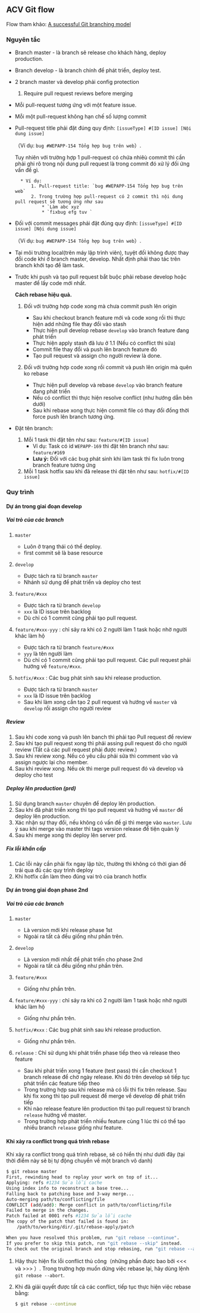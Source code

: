 ## ACV Git flow

Flow tham khảo: [A successful Git branching model](http://nvie.com/posts/a-successful-git-branching-model/)

### Nguyên tắc
* Branch master - là branch sẽ release cho khách hàng, deploy production.
* Branch develop - là branch chính để phát triển, deploy test.
* 2 branch master và develop phải config protection 
    1. Require pull request reviews before merging
* Mỗi pull-request tương ứng với một feature issue.
* Mỗi một pull-request không hạn chế số lượng commit
* Pull-request title phải đặt đúng quy định: `[issueType] #[ID issue] [Nội dung issue]` 

    （Ví dụ: `bug #WEPAPP-154 Tổng hợp bug trên web`）.
 
  Tuy nhiên với trường hợp 1 pull-request có chứa nhiêù commit thì cần phải ghi rõ trong nội dung pull request là trong commit đó xử lý đối ứng vấn đề gì.
  
        * Ví dụ:
            1. Pull-request title: `bug #WEPAPP-154 Tổng hợp bug trên web`
            2. Trong trường hợp pull-request có 2 commit thì nội dung pull request sẽ tương ứng như sau
                * `Làm abc xyz`
                * `fixbug efg tuv `
                
* Đối với commit messages phải đặt đúng quy định: `[issueType] #[ID issue] [Nội dung issue]` 

    （Ví dụ: `bug #WEPAPP-154 Tổng hợp bug trên web`）.
* Tại môi trường local(trên máy lập trình viên), tuyệt đối không được thay đổi code khi ở branch master, develop. Nhất định phải thao tác trên branch khởi tạo để làm task.
* Trước khi push và tạo pull request bắt buộc phải rebase develop hoặc master để lấy code mới nhất.

    **Cách rebase hiệu quả.**
    1. Đối với trường hợp code xong mà chưa commit  push lên origin
        * Sau khi checkout branch feature mới và code xong rồi thì thực hiện add những file thay đổi vào stash
        * Thực hiện pull develop  rebase `develop` vào branch feature đang phát triển
        * Thực hiện apply stash đã lưu ở 1.1 (Nếu có conflict thì sửa)
        * Commit file thay đổi và push lên branch feature đó
        * Tạo pull request và assign cho người review là done.
        
    2. Đối với trường hợp code xong rồi commit và push lên origin mà quên ko rebase
        * Thực hiện pull develop và rebase `develop` vào branch feature đang phát triển
        * Nếu có conflict thì thực hiện resolve conflict (như hướng dẫn bên dưới)
        * Sau khi rebase xong thực hiện commit file có thay đổi đồng thời force push lên branch tương ứng.
* Đặt tên branch: 
  1. Mỗi 1 task thì đặt tên như sau: `feature/#[ID issue]`
        * Ví dụ: Task có id `WEPAPP-169` thì đặt tên branch như sau: `feature/#169`
        * **Lưu ý:** Đối với các bug phát sinh khi làm task thì fix luôn trong branch feature tương ứng
  2. Mỗi 1 task hotfix sau khi đã release thì đặt tên như sau: `hotfix/#[ID issue]`


### Quy trình

#### Dự án trong giai đoạn develop

##### Vai trò của các branch
1. `master`
    * Luôn ở trạng thái có thể deploy.
    * first commit sẽ là base resource

2. `develop`
    * Được tách ra từ branch `master`
    * Nhánh sử dụng để phát triển và deploy cho test

3. `feature/#xxx`
    * Được tách ra từ branch `develop`
    * `xxx` là ID issue trên backlog
    * Dù chỉ có 1 commit cũng phải tạo pull request. 

4. `feature/#xxx-yyy` : chỉ sảy ra khi có 2 người làm 1 task hoặc nhờ người khác làm hộ
    * Được tách ra từ branch `feature/#xxx`
    * `yyy` là tên người làm
    * Dù chỉ có 1 commit cũng phải tạo pull request. Các pull request phải hướng về `feature/#xxx`.

5. `hotfix/#xxx` : Các bug phát sinh sau khi release production.
    * Được tách ra từ branch `master`
    * `xxx` là ID issue trên backlog
    * Sau khi làm xong cần tạo 2 pull request và hướng về `master` và `develop` rồi assign cho người review

##### Review
1. Sau khi code xong và push lên banch thì phải tạo Pull request để review
2. Sau khi tạo pull request xong thì phải assing pull request đó cho người review (Tất cả các pull request phải được review.)
3. Sau khi review xong. Nếu có yêu cầu phải sửa thì comment vào và assign ngược lại cho member.
4. Sau khi review xong. Nếu ok thì merge pull request đó và develop và deploy cho test

##### Deploy lên production (prd)
1. Sử dụng branch `master` chuyên để deploy lên production.
2. Sau khi đã phát triển xong thì tạo pull request và hướng về `master` để deploy lên production.
3. Xác nhận sự thay đổi, nếu không có vấn đề gì thì merge vào `master`. Lưu ý sau khi merge vào master thì tags version release để tiện quản lý
4. Sau khi merge xong thì deploy lên server prd.

##### Fix lỗi khẩn cấp
1. Các lỗi này cần phải fix ngay lập tức, thường thì không có thời gian để trải qua đủ các quy trình deploy
2. Khi hotfix cần làm theo đúng vai trò của branch hotfix


#### Dự án trong giai đoạn phase 2nd

##### Vai trò của các branch

1. `master`
    * Là version mới khi release phase 1st
    * Ngoài ra tất cả đều giống như phần trên.

2. `develop`
    * Là version mới nhất để phát triển cho phase 2nd
    * Ngoài ra tất cả đều giống như phần trên.

3. `feature/#xxx`
    * Giống như phần trên.

4. `feature/#xxx-yyy` : chỉ sảy ra khi có 2 người làm 1 task hoặc nhờ người khác làm hộ
    * Giống như phần trên.

5. `hotfix/#xxx` : Các bug phát sinh sau khi release production.
    * Giống như phần trên.

6. `release` : Chỉ sử dụng khi phát triển phase tiếp theo và release theo feature
    * Sau khi phát triển xong 1 feature (test pass) thi cần checkout 1 branch release để chờ ngày release. Khi đó trên develop sẽ tiếp tục phát triển các feature tiếp theo
    * Trong trường hợp sau khi release mà có lỗi thì fix trên release. Sau khi fix xong thì tạo pull request để merge về develop để phát triển tiếp
    * Khi nào release feature lên production thì tạo pull request từ branch `release` hướng về master.
    * Trong trường hợp phát triển nhiều feature cùng 1 lúc thì có thể tạo nhiều branch `release` giống như feature.


#### Khi xảy ra conflict trong quá trình rebase

Khi xảy ra conflict trong quá trình rebase, sẽ có hiển thị như dưới đây (tại thời điểm này sẽ bị tự động chuyển về một branch vô danh)
```sh
$ git rebase master
First, rewinding head to replay your work on top of it...
Applying: refs #1234 Sửa lỗi cache
Using index info to reconstruct a base tree...
Falling back to patching base and 3-way merge...
Auto-merging path/to/conflicting/file
CONFLICT (add/add): Merge conflict in path/to/conflicting/file
Failed to merge in the changes.
Patch failed at 0001 refs #1234 Sửa lỗi cache
The copy of the patch that failed is found in:
    /path/to/working/dir/.git/rebase-apply/patch

When you have resolved this problem, run "git rebase --continue".
If you prefer to skip this patch, run "git rebase --skip" instead.
To check out the original branch and stop rebasing, run "git rebase --abort".
```

1. Hãy thực hiện fix lỗi conflict thủ công（những phần được bao bởi <<< và >>> ）.
Trong trường hợp muốn dừng việc rebase lại, hãy dùng lệnh `git rebase --abort`.

2. Khi đã giải quyết được tất cả các conflict, tiếp tục thực hiện việc rebase bằng:

    ```sh
    $ git rebase --continue
    ```
